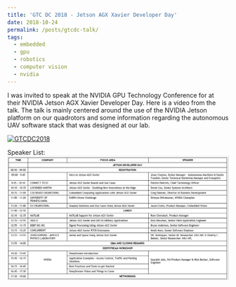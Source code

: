 ```yaml
---
title: 'GTC DC 2018 - Jetson AGX Xavier Developer Day'
date: 2018-10-24
permalink: /posts/gtcdc-talk/
tags:
  - embedded
  - gpu
  - robotics
  - computer vision
  - nvidia
---
```


I was invited to speak at the NVIDIA GPU Technology Conference for at their
NVIDIA Jetson AGX Xavier Developer Day. Here is a video from the talk. The talk
is mainly centered around the use of the NVIDIA Jetson platform on our
quadrotors and some information regarding the autonomous UAV software stack that was designed
at our lab.

[![GTCDC2018](https://img.youtube.com/vi/FLunb5Y-USI/0.jpg)](https://www.youtube.com/watch?v=FLunb5Y-USI)

Speaker List:
![gtcdc](/images/gtcdc.png)
